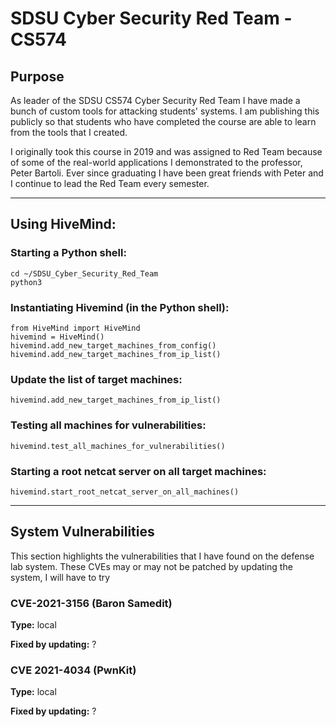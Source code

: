 # SDSU Cyber Security Red Team - CS574

## Purpose
As leader of the SDSU CS574 Cyber Security Red Team I have made a bunch of custom tools for attacking students' systems. I am publishing this publicly so that students who have completed the course are able to learn from the tools that I created.

I originally took this course in 2019 and was assigned to Red Team because of some of the real-world applications I demonstrated to the professor, Peter Bartoli. Ever since graduating I have been great friends with Peter and I continue to lead the Red Team every semester.

---

## Using HiveMind:

### Starting a Python shell:
```
cd ~/SDSU_Cyber_Security_Red_Team
python3
```

### Instantiating Hivemind (in the Python shell):
```
from HiveMind import HiveMind
hivemind = HiveMind()
hivemind.add_new_target_machines_from_config()
hivemind.add_new_target_machines_from_ip_list()

```

### Update the list of target machines:
```
hivemind.add_new_target_machines_from_ip_list()
```

### Testing all machines for vulnerabilities:
```
hivemind.test_all_machines_for_vulnerabilities()
```

### Starting a root netcat server on all target machines:
```
hivemind.start_root_netcat_server_on_all_machines()
```

---

## System Vulnerabilities
This section highlights the vulnerabilities that I have found on the defense lab system. These CVEs may or may not be patched by updating the system, I will have to try 

### CVE-2021-3156 (Baron Samedit)
**Type:** local

**Fixed by updating:** ?

### CVE 2021-4034 (PwnKit)
**Type:** local

**Fixed by updating:** ?
